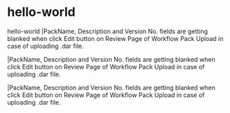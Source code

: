 # hello-world
hello-world
|PackName, Description and Version No. fields are getting blanked when click Edit button on Review Page of Workflow Pack Upload in case of uploading .dar file.

|PackName, Description and Version No. fields are getting blanked when click Edit button on Review Page of Workflow Pack Upload in case of uploading .dar file.

|PackName, Description and Version No. fields are getting blanked when click Edit button on Review Page of Workflow Pack Upload in case of uploading .dar file.
